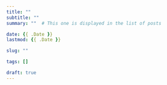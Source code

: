 ```yaml
---
title: ""
subtitle: ""
summary: ""  # This one is displayed in the list of posts

date: {{ .Date }}
lastmod: {{ .Date }}

slug: ""

tags: []

draft: true
---
```


<!--more-->
